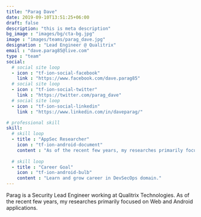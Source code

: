 ```yaml
---
title: "Parag Dave"
date: 2019-09-10T13:51:25+06:00
draft: false
description: "this is meta description"
bg_image : "images/bg/cta-bg.jpg"
image : "images/teams/parag_dave.jpg"
designation : "Lead Engineer @ Qualitrix"
email : "dave.parag85@live.com"
type : "team"
social:
  # social site loop
  - icon : "tf-ion-social-facebook"
    link : "https://www.facebook.com/dave.parag85"
  # social site loop
  - icon : "tf-ion-social-twitter"
    link : "https://twitter.com/parag_dave"
  # social site loop
  - icon : "tf-ion-social-linkedin"
    link : "https://www.linkedin.com/in/daveparag/"

# professional skill
skill:
  # skill loop
  - title : "AppSec Researcher"
    icon : "tf-ion-android-document"
    content : "As of the recent few years, my researches primarily focused on Web and Android applications where my main focus stays on perform DAST of Mobile & Web app's Security Audits. Analyze root causes of security vulnerabilities and deliver strategic recommendations during security reviews."
    
  # skill loop
  - title : "Career Goal"
    icon : "tf-ion-android-bulb"
    content : "Learn and grow career in DevSecOps domain."
---
```


Parag is a Security Lead Engineer working at Qualitrix Technologies. As of the recent few years, my researches primarily focused on Web and Android applications.
